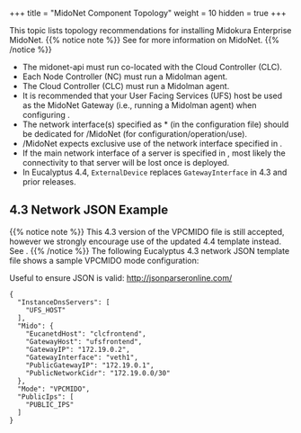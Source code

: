 +++
title = "MidoNet Component Topology"
weight = 10
hidden = true
+++

This topic lists topology recommendations for installing Midokura Enterprise MidoNet.
{{% notice note %}}
See for more information on MidoNet. 
{{% /notice %}}


* The midonet-api must run co-located with the Cloud Controller (CLC). 
* Each Node Controller (NC) must run a Midolman agent. 
* The Cloud Controller (CLC) must run a Midolman agent. 
* It is recommended that your User Facing Services (UFS) host be used as the MidoNet Gateway (i.e., running a Midolman agent) when configuring . 
* The network interface(s) specified as * (in the configuration file) should be dedicated for /MidoNet (for configuration/operation/use). 
* /MidoNet expects exclusive use of the network interface specified in . 
* If the main network interface of a server is specified in , most likely the connectivity to that server will be lost once is deployed. 
* In Eucalyptus 4.4, `ExternalDevice` replaces `GatewayInterface` in 4.3 and prior releases. 


## 4.3 Network JSON Example

{{% notice note %}}
This 4.3 version of the VPCMIDO file is still accepted, however we strongly encourage use of the updated 4.4 template instead. See . 
{{% /notice %}}
The following Eucalyptus 4.3 network JSON template file shows a sample VPCMIDO mode configuration: 

Useful to ensure JSON is valid: http://jsonparseronline.com/ 
    
    {
      "InstanceDnsServers": [
        "UFS_HOST"
      ],
      "Mido": {
        "EucanetdHost": "clcfrontend",
        "GatewayHost": "ufsfrontend",
        "GatewayIP": "172.19.0.2",
        "GatewayInterface": "veth1",
        "PublicGatewayIP": "172.19.0.1",
        "PublicNetworkCidr": "172.19.0.0/30"
      },
      "Mode": "VPCMIDO",
      "PublicIps": [
        "PUBLIC_IPS"
      ]
    }


